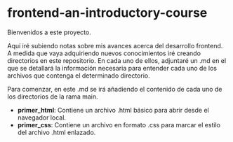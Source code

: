 # frontend-an-introductory-course

Bienvenidos a este proyecto.

Aquí iré subiendo notas sobre mis avances acerca del desarrollo frontend. A medida que vaya adquiriendo nuevos conocimientos iré creando directorios en este repositorio. En cada uno de ellos, adjuntaré un .md en el que se detallará la información necesaria para entender cada uno de los archivos que contenga el determinado directorio.

Para comenzar, en este .md se irá añadiendo el contenido de cada uno de los directorios de la rama main.

- **primer_html**: Contiene un archivo .html básico para abrir desde el navegador local.
- **primer_css**: Contiene un archivo en formato .css para marcar el estilo del archivo .html enlazado.

